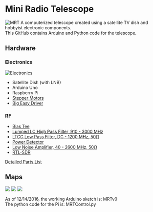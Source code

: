 # Mini Radio Telescope
![MRT](https://hackaday.com/wp-content/uploads/2019/10/mrt_closeup.jpg)
A computerized telescope created using a satellite TV dish and hobbyist electronic components.<br/>
This GitHub contains Arduino and Python code for the telescope.

## Hardware
### Electronics
![Electronics](https://github.com/UPennEoR/MiniRadioTelescope/blob/master/Documentation/Electronics.jpg)
* Satellite Dish (with LNB)
* Arduino Uno
* Raspberry Pi
* [Stepper Motors](https://www.sparkfun.com/products/13656)
* [Big Easy Driver](https://www.sparkfun.com/products/12859)

### RF
* [Bias Tee](https://www.minicircuits.com/WebStore/dashboard.html?model=ZFBT-282-1.5A%2B)
* [Lumped LC High Pass Filter, 910 - 3000 MHz](https://www.minicircuits.com/WebStore/dashboard.html?model=SHP-900%2B)
* [LTCC Low Pass Filter, DC - 1200 MHz, 50Ω](https://www.minicircuits.com/WebStore/dashboard.html?model=VLF-1200%2B)
* [Power Detector](https://www.minicircuits.com/WebStore/dashboard.html?model=ZX47-60LN-S%2B)
* [Low Noise Amplifier, 40 - 2600 MHz, 50Ω](https://www.minicircuits.com/WebStore/dashboard.html?model=ZX60-P105LN%2B)
* [RTL-SDR](https://www.amazon.com/RTL-SDR-Blog-RTL2832U-Software-Defined/dp/B0129EBDS2/)

[Detailed Parts List](https://docs.google.com/spreadsheets/d/1V9u7jmuFzU5uZdgKm3iKv23dL2x4DQUVWW0j8lXsqZ8/edit?usp=sharing)

## Maps
![](https://hackaday.com/wp-content/uploads/2019/10/mrt_sats.png)
![](https://github.com/UPennEoR/MiniRadioTelescope/blob/master/Documentation/MakerFaireMap.png)
![](https://github.com/UPennEoR/MiniRadioTelescope/blob/master/Documentation/SDRScan.jpg)

As of 12/14/2016, the working Arduino sketch is: MRTv0<br/>
The python code for the Pi is: MRTControl.py

